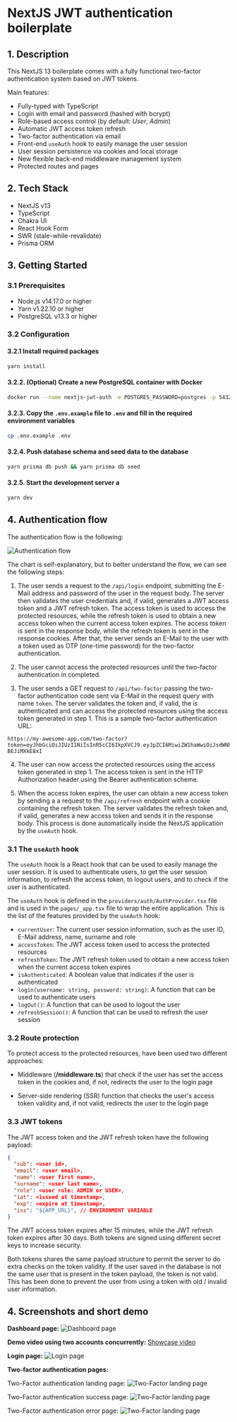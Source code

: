 # NextJS JWT authentication boilerplate

## 1. Description

This NextJS 13 boilerplate comes with a fully functional two-factor authentication system based on JWT tokens.

Main features:

- Fully-typed with TypeScript
- Login with email and password (hashed with bcrypt)
- Role-based access control (by default: *User*, *Admin*)
- Automatic JWT access token refresh
- Two-factor authentication via email
- Front-end `useAuth` hook to easily manage the user session
- User session persistence via cookies and local storage
- New flexible back-end middleware management system
- Protected routes and pages

## 2. Tech Stack

- NextJS v13
- TypeScript
- Chakra UI
- React Hook Form
- SWR (stale-while-revalidate)
- Prisma ORM

## 3. Getting Started

### 3.1 Prerequisites

- Node.js v14.17.0 or higher
- Yarn v1.22.10 or higher
- PostgreSQL v13.3 or higher

### 3.2 Configuration

#### 3.2.1 Install required packages

```sh
yarn install
```

#### 3.2.2. (Optional) Create a new PostgreSQL container with Docker
  
```sh
docker run --name nextjs-jwt-auth -e POSTGRES_PASSWORD=postgres -p 5432:5432 -d postgres
```

#### 3.2.3. Copy the `.env.example` file to `.env` and fill in the required environment variables

```sh
cp .env.example .env
```

#### 3.2.4. Push database schema and seed data to the database
  
```sh
yarn prisma db push && yarn prisma db seed
```

#### 3.2.5. Start the development server a

```sh
yarn dev
```

## 4. Authentication flow

The authentication flow is the following:

![Authentication flow](./paper/images/demo/demo_auth_flow.jpeg)

The chart is self-explanatory, but to better understand the flow, we can see the following steps:

1. The user sends a request to the `/api/login` endpoint, submitting the E-Mail address and password of the user in the request body. The server then validates the user credentials and, if valid, generates a JWT access token and a JWT refresh token. The access token is used to access the protected resources, while the refresh token is used to obtain a new access token when the current access token expires. The access token is sent in the response body, while the refresh token is sent in the response cookies. After that, the server sends an E-Mail to the user with a token used as OTP (one-time password) for the two-factor authentication.

2. The user cannot access the protected resources until the two-factor authentication in completed.

3. The user sends a GET request to `/api/two-factor` passing the two-factor authentication code sent via E-Mail in the request query with name `token`. The server validates the token and, if valid, the is authenticated and can access the protected resources using the access token generated in step 1. This is a sample two-factor authentication URL:

  ```url
  https://my-awesome-app.com/two-factor?token=eyJhbGciOiJIUzI1NiIsInR5cCI6IkpXVCJ9.eyJpZCI6MiwiZW1haWwiOiJsdWNhNjQ2OUBnbWFpbC5jb20iLCJuYW1lIjoiSmFuZSIsInN1cm5hbWUiOiJXaGl0ZSIsInJvbGUiOiJBRE1JTiIsImlhdCI6MTY2OTU0Mjk3MiwiZXhwIjoxNjY5NTQzODcyfQ.swKDoKXq72NOzOmRj781_X1EiH2pw2F-BEJiMXkE8xI
  ```

4. The user can now access the protected resources using the access token generated in step 1. The access token is sent in the HTTP Authorization header using the Bearer authentication scheme.

5. When the access token expires, the user can obtain a new access token by sending a a request to the `/api/refresh` endpoint with a cookie containing the refresh token. The server validates the refresh token and, if valid, generates a new access token and sends it in the response body. This process is done automatically inside the NextJS application by the `useAuth` hook.

### 3.1  The `useAuth` hook

The `useAuth` hook is a React hook that can be used to easily manage the user session. It is used to authenticate users, to get the user session information, to refresh the access token, to logout users, and to check if the user is authenticated.

The `useAuth` hook is defined in the `providers/auth/AuthProvider.tsx` file and is used in the `pages/_app.tsx` file to wrap the entire application. This is the list of the features provided by the `useAuth` hook:

- `currentUser`: The current user session information, such as the user ID, E-Mail address, name, surname and role
- `accessToken`: The JWT access token used to access the protected resources
- `refreshToken`: The JWT refresh token used to obtain a new access token when the current access token expires
- `isAuthenticated`: A boolean value that indicates if the user is authenticated
- `login(username: string, password: string)`: A function that can be used to authenticate users
- `logOut()`: A function that can be used to logout the user
- `refreshSession()`: A function that can be used to refresh the user session

### 3.2 Route protection

To protect access to the protected resources, have been used two different approaches:

- Middleware (**/middleware.ts**) that check if the user has set the access token in the cookies and, if not, redirects the user to the login page

- Server-side rendering (SSR) function that checks the user's access token validity and, if not valid, redirects the user to the login page

### 3.3 JWT tokens

The JWT access token and the JWT refresh token have the following payload:

```json
{
  "sub": <user id>,
  "email": <user email>,
  "name": <user first name>,
  "surname": <user last name>,
  "role": <user role: ADMIN or USER>,
  "iat": <issued at timestamp>,
  "exp": <expire at timestamp>,
  "iss": "${APP_URL}", // ENVIRONMENT VARIABLE
}
```

The JWT access token expires after 15 minutes, while the JWT refresh token expires after 30 days. Both tokens are signed using different secret keys to increase security.

Both tokens shares the same payload structure to permit the server to do extra checks on the token validity. If the user saved in the database is not the same user that is present in the token payload, the token is not valid. This has been done to prevent the user from using a token with old / invalid user information.

## 4. Screenshots and short demo

**Dashboard page:**
![Dashboard page](./paper/images/demo/demo_dashboard.png)

**Demo video using two accounts concurrently:**
[Showcase video](./paper/videos/demo.mp4)

**Login page:**
![Login page](./paper/images/demo/demo_login.png)

**Two-factor authentication pages:**

Two-Factor authentication landing page:
![Two-Factor landing page](./paper/images/demo/demo_two_factor_info.png)

Two-Factor authentication success page:
![Two-Factor landing page](./paper/images/demo/demo_two_factor_success.png)

Two-Factor authentication error page:
![Two-Factor landing page](./paper/images/demo/demo_two_factor_error.png)